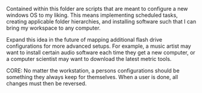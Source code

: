 Contained within this folder are scripts that are meant to configure a new windows OS to my liking.
This means implementing scheduled tasks, creating applicable folder hierarchies, and installing software such that I can bring my workspace
to any computer.

Expand this idea in the future of mapping additional flash drive configurations for more advanced setups. For example, a music artist may
want to install certain audio software each time they get a new computer, or a computer scientist may want to download the latest 
metric tools.

CORE: No matter the workstation, a persons configurations should be something they always keep for themselves. When a user is done,
all changes must then be reversed. 
